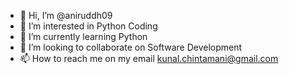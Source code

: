- 👋 Hi, I’m @aniruddh09
- 👀 I’m interested in Python Coding
- 🌱 I’m currently learning Python
- 💞️ I’m looking to collaborate on Software Development
- 📫 How to reach me on my email kunal.chintamani@gmail.com

<!---
aniruddh09/aniruddh09 is a ✨ special ✨ repository because its `README.md` (this file) appears on your GitHub profile.
You can click the Preview link to take a look at your changes.
--->
